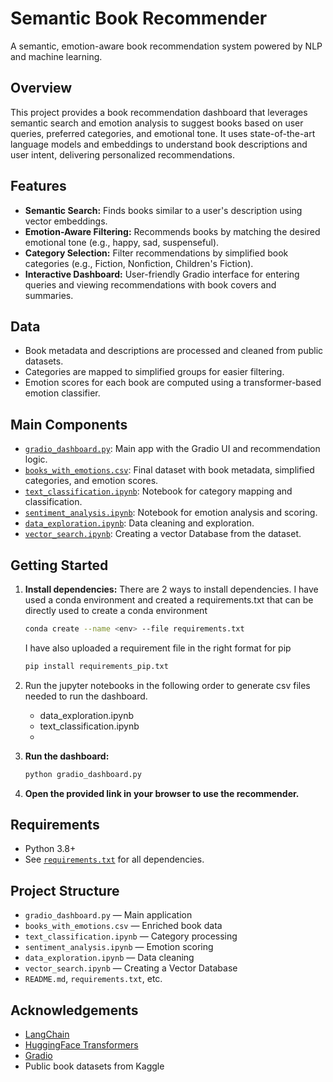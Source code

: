 # Semantic Book Recommender

A semantic, emotion-aware book recommendation system powered by NLP and machine learning.

## Overview

This project provides a book recommendation dashboard that leverages semantic search and emotion analysis to suggest books based on user queries, preferred categories, and emotional tone. It uses state-of-the-art language models and embeddings to understand book descriptions and user intent, delivering personalized recommendations.

## Features

- **Semantic Search:** Finds books similar to a user's description using vector embeddings.
- **Emotion-Aware Filtering:** Recommends books by matching the desired emotional tone (e.g., happy, sad, suspenseful).
- **Category Selection:** Filter recommendations by simplified book categories (e.g., Fiction, Nonfiction, Children's Fiction).
- **Interactive Dashboard:** User-friendly Gradio interface for entering queries and viewing recommendations with book covers and summaries.

## Data

- Book metadata and descriptions are processed and cleaned from public datasets.
- Categories are mapped to simplified groups for easier filtering.
- Emotion scores for each book are computed using a transformer-based emotion classifier.

## Main Components

- [`gradio_dashboard.py`](gradio_dashboard.py): Main app with the Gradio UI and recommendation logic.
- [`books_with_emotions.csv`](books_with_emotions.csv): Final dataset with book metadata, simplified categories, and emotion scores.
- [`text_classification.ipynb`](text_classification.ipynb): Notebook for category mapping and classification.
- [`sentiment_analysis.ipynb`](sentiment_analysis.ipynb): Notebook for emotion analysis and scoring.
- [`data_exploration.ipynb`](data_exploration.ipynb): Data cleaning and exploration.
- [`vector_search.ipynb`](vector_search.ipynb): Creating a vector Database from the dataset.

## Getting Started

1. **Install dependencies:**
   There are 2 ways to install dependencies. I have used a conda environment and created a requirements.txt that can be directly used to create a conda environment
   ```sh
   conda create --name <env> --file requirements.txt
   ```
   I have also uploaded a requirement file in the right format for pip
   ```sh
   pip install requirements_pip.txt
   ```
2. Run the jupyter notebooks in the following order to generate csv files needed to run the dashboard.
   - data_exploration.ipynb
   - text_classification.ipynb
   - 
4. **Run the dashboard:**
   ```sh
   python gradio_dashboard.py
   ```

5. **Open the provided link in your browser to use the recommender.**

## Requirements

- Python 3.8+
- See [`requirements.txt`](requirements.txt) for all dependencies.

## Project Structure

- `gradio_dashboard.py` — Main application
- `books_with_emotions.csv` — Enriched book data
- `text_classification.ipynb` — Category processing
- `sentiment_analysis.ipynb` — Emotion scoring
- `data_exploration.ipynb` — Data cleaning
- `vector_search.ipynb` — Creating a Vector Database
- `README.md`, `requirements.txt`, etc.

## Acknowledgements

- [LangChain](https://github.com/langchain-ai/langchain)
- [HuggingFace Transformers](https://github.com/huggingface/transformers)
- [Gradio](https://github.com/gradio-app/gradio)
- Public book datasets from Kaggle
